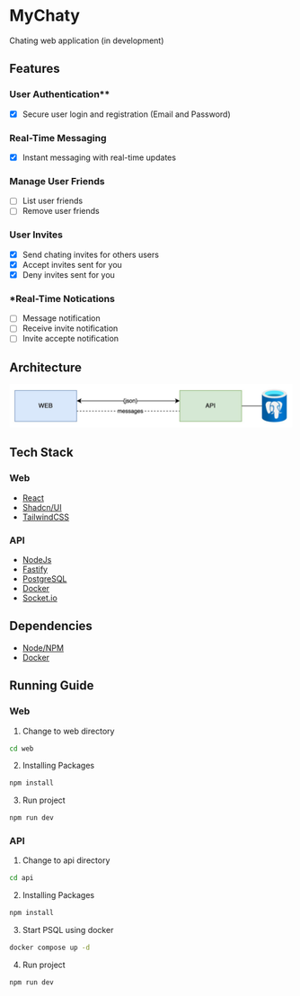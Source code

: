 # MyChaty

Chating web application (in development)

## Features 
### User Authentication**
- [x]  Secure user login and registration (Email and Password)

### Real-Time Messaging
- [x]  Instant messaging with real-time updates

### Manage User Friends
- [ ]  List user friends
- [ ]  Remove user friends

### User Invites
- [x]  Send chating invites for others users
- [x]  Accept invites sent for you
- [x]  Deny invites sent for you

### *Real-Time Notications
- [ ] Message notification
- [ ] Receive invite notification
- [ ] Invite accepte notification

## Architecture
![system-architecture](./docs/system-architecture.jpeg)

## Tech Stack
### Web
- [React](https://reactjs.org/)
- [Shadcn/UI](https://github.com/shadcn/ui)
- [TailwindCSS](https://tailwindcss.com/)

### API
- [NodeJs](https://nodejs.org/)
- [Fastify](https://www.fastify.io/)
- [PostgreSQL](https://www.postgresql.org/)
- [Docker](https://www.docker.com/)
- [Socket.io](https://socket.io/)

## Dependencies
- [Node/NPM](https://nodejs.org/)
- [Docker](https://www.docker.com/)

## Running Guide
### Web
1. Change to web directory
```bash
cd web
```
2. Installing Packages
```bash
npm install
```
3. Run project
```bash
npm run dev
```

### API
1. Change to api directory
```bash
cd api
```
2. Installing Packages
```bash
npm install
```
3. Start PSQL using docker
```bash
docker compose up -d
```
4. Run project
```bash
npm run dev
```